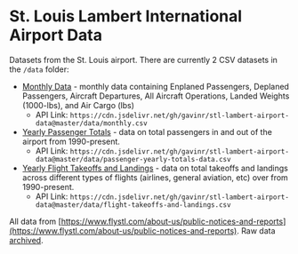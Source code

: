 # St. Louis Lambert International Airport Data

Datasets from the St. Louis airport. There are currently 2 CSV datasets in the `/data` folder:

* [Monthly Data](https://github.com/gavinr/stl-lambert-airport-data/blob/master/data/monthly.csv) - monthly data containing Enplaned Passengers, Deplaned Passengers, Aircraft Departures, All Aircraft Operations, Landed Weights (1000-lbs), and Air Cargo (lbs)
    * API Link: `https://cdn.jsdelivr.net/gh/gavinr/stl-lambert-airport-data@master/data/monthly.csv`
* [Yearly Passenger Totals](https://github.com/gavinr/stl-lambert-airport-data/blob/master/data/passenger-yearly-totals-data.csv) - data on total passengers in and out of the airport from 1990-present.
    * API Link: `https://cdn.jsdelivr.net/gh/gavinr/stl-lambert-airport-data@master/data/passenger-yearly-totals-data.csv`
* [Yearly Flight Takeoffs and Landings](https://github.com/gavinr/stl-lambert-airport-data/blob/master/data/flight-takeoffs-and-landings.csv) - data on total takeoffs and landings across different types of flights (airlines, general aviation, etc) over from 1990-present.
    * API Link: `https://cdn.jsdelivr.net/gh/gavinr/stl-lambert-airport-data@master/data/flight-takeoffs-and-landings.csv`

All data from [https://www.flystl.com/about-us/public-notices-and-reports](https://www.flystl.com/about-us/public-notices-and-reports). Raw data [archived](https://github.com/gavinr/stl-lambert-airport-data/tree/master/raw_data).
